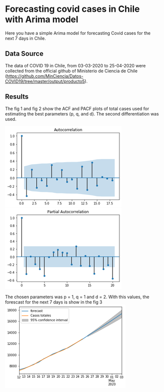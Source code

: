 # Forecasting covid cases in Chile with Arima model

Here you have a simple Arima model for forecasting Covid cases for the next 7 days in Chile. 

## Data Source

The data of COVID 19 in Chile, from 03-03-2020 to 25-04-2020 were collected from the official github of Ministerio de Ciencia de Chile (https://github.com/MinCiencia/Datos-COVID19/tree/master/output/producto5).


## Results

The fig 1 and fig 2 show the ACF and PACF plots of total cases used for estimating the best parameters (p, q, and d). The second differentiation was used.

![fig 1](https://github.com/gerson93/CovidChileArimaModel/blob/master/imagenes/Graf%202.png)
![fig 2](https://github.com/gerson93/CovidChileArimaModel/blob/master/imagenes/Graf%203.png)

The chosen parameters was p = 1, q = 1 and d = 2. With this values, the forescast for the next 7 days is show in the fig 3
![fig 3](https://github.com/gerson93/CovidChileArimaModel/blob/master/imagenes/Graf%201.png)
